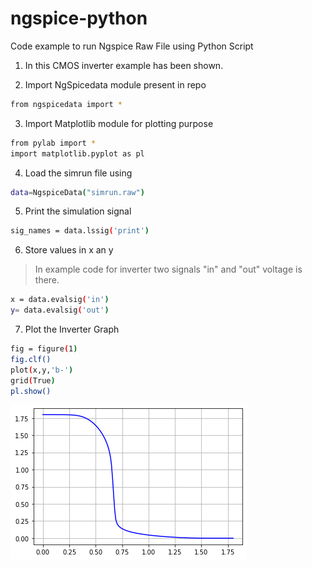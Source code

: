 # ngspice-python

Code example to run Ngspice Raw File using Python Script

1. In this CMOS inverter example has been shown.

2. Import NgSpicedata module present in repo
```sh
from ngspicedata import *
```

3. Import Matplotlib module for plotting purpose
```sh
from pylab import *
import matplotlib.pyplot as pl
```

4. Load the simrun file using
```sh
data=NgspiceData("simrun.raw")
```

5. Print the simulation signal
```sh
sig_names = data.lssig('print') 
```

6. Store values in x an y
>In example code for inverter two signals "in" and "out" voltage is there.
```sh
x = data.evalsig('in')
y= data.evalsig('out')
```

7. Plot the Inverter Graph
```sh
fig = figure(1)
fig.clf()
plot(x,y,'b-')
grid(True)
pl.show()
```
![Output](graph.png)
   
